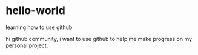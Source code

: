 # hello-world
learning how to use github

hi github community, i want to use github to help me make progress on my personal project.
